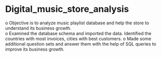 # Digital_music_store_analysis
o	Objective is to analyze music playlist database and help the store to understand its business growth.  
o	Examined the database schema and imported the data. Identified the countries with most invoices, cities with best customers.
o	Made some additional question sets and answer them with the help of SQL queries to improve its business growth.

